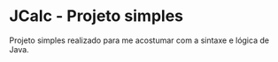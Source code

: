 # JCalc - Projeto simples

Projeto simples realizado para me acostumar com a sintaxe e lógica de Java.